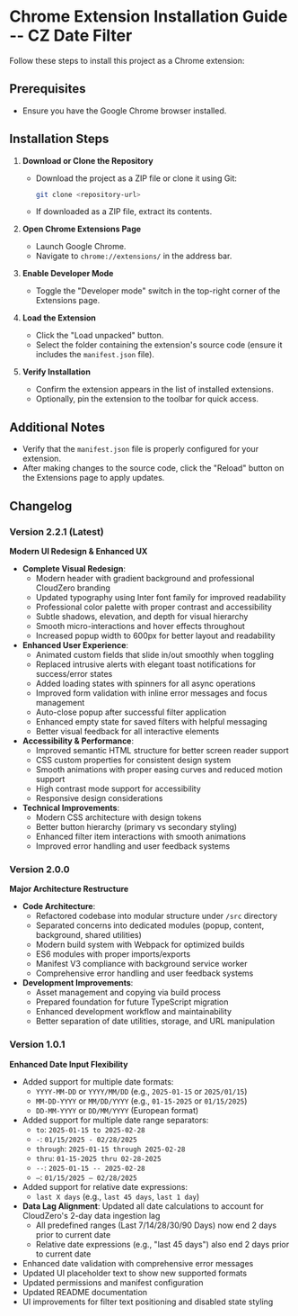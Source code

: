 # Chrome Extension Installation Guide -- CZ Date Filter

Follow these steps to install this project as a Chrome extension:

## Prerequisites
- Ensure you have the Google Chrome browser installed.

## Installation Steps

1. **Download or Clone the Repository**
    - Download the project as a ZIP file or clone it using Git:
      ```bash
      git clone <repository-url>
      ```
    - If downloaded as a ZIP file, extract its contents.

2. **Open Chrome Extensions Page**
    - Launch Google Chrome.
    - Navigate to `chrome://extensions/` in the address bar.

3. **Enable Developer Mode**
    - Toggle the "Developer mode" switch in the top-right corner of the Extensions page.

4. **Load the Extension**
    - Click the "Load unpacked" button.
    - Select the folder containing the extension's source code (ensure it includes the `manifest.json` file).

5. **Verify Installation**
    - Confirm the extension appears in the list of installed extensions.
    - Optionally, pin the extension to the toolbar for quick access.

## Additional Notes
- Verify that the `manifest.json` file is properly configured for your extension.
- After making changes to the source code, click the "Reload" button on the Extensions page to apply updates.

## Changelog

### Version 2.2.1 (Latest)
**Modern UI Redesign & Enhanced UX**
- **Complete Visual Redesign**:
  - Modern header with gradient background and professional CloudZero branding
  - Updated typography using Inter font family for improved readability
  - Professional color palette with proper contrast and accessibility
  - Subtle shadows, elevation, and depth for visual hierarchy
  - Smooth micro-interactions and hover effects throughout
  - Increased popup width to 600px for better layout and readability
- **Enhanced User Experience**:
  - Animated custom fields that slide in/out smoothly when toggling
  - Replaced intrusive alerts with elegant toast notifications for success/error states
  - Added loading states with spinners for all async operations
  - Improved form validation with inline error messages and focus management
  - Auto-close popup after successful filter application
  - Enhanced empty state for saved filters with helpful messaging
  - Better visual feedback for all interactive elements
- **Accessibility & Performance**:
  - Improved semantic HTML structure for better screen reader support
  - CSS custom properties for consistent design system
  - Smooth animations with proper easing curves and reduced motion support
  - High contrast mode support for accessibility
  - Responsive design considerations
- **Technical Improvements**:
  - Modern CSS architecture with design tokens
  - Better button hierarchy (primary vs secondary styling)
  - Enhanced filter item interactions with smooth animations
  - Improved error handling and user feedback systems

### Version 2.0.0
**Major Architecture Restructure**
- **Code Architecture**:
  - Refactored codebase into modular structure under `/src` directory
  - Separated concerns into dedicated modules (popup, content, background, shared utilities)
  - Modern build system with Webpack for optimized builds
  - ES6 modules with proper imports/exports
  - Manifest V3 compliance with background service worker
  - Comprehensive error handling and user feedback systems
- **Development Improvements**:
  - Asset management and copying via build process
  - Prepared foundation for future TypeScript migration
  - Enhanced development workflow and maintainability
  - Better separation of date utilities, storage, and URL manipulation

### Version 1.0.1
**Enhanced Date Input Flexibility**
- Added support for multiple date formats:
  - `YYYY-MM-DD` or `YYYY/MM/DD` (e.g., `2025-01-15` or `2025/01/15`)
  - `MM-DD-YYYY` or `MM/DD/YYYY` (e.g., `01-15-2025` or `01/15/2025`)
  - `DD-MM-YYYY` or `DD/MM/YYYY` (European format)
- Added support for multiple date range separators:
  - `to`: `2025-01-15 to 2025-02-28`
  - `-`: `01/15/2025 - 02/28/2025`
  - `through`: `2025-01-15 through 2025-02-28`
  - `thru`: `01-15-2025 thru 02-28-2025`
  - `--`: `2025-01-15 -- 2025-02-28`
  - `—`: `01/15/2025 — 02/28/2025`
- Added support for relative date expressions:
  - `last X days` (e.g., `last 45 days`, `last 1 day`)
- **Data Lag Alignment**: Updated all date calculations to account for CloudZero's 2-day data ingestion lag
  - All predefined ranges (Last 7/14/28/30/90 Days) now end 2 days prior to current date
  - Relative date expressions (e.g., "last 45 days") also end 2 days prior to current date
- Enhanced date validation with comprehensive error messages
- Updated UI placeholder text to show new supported formats
- Updated permissions and manifest configuration
- Updated README documentation
- UI improvements for filter text positioning and disabled state styling